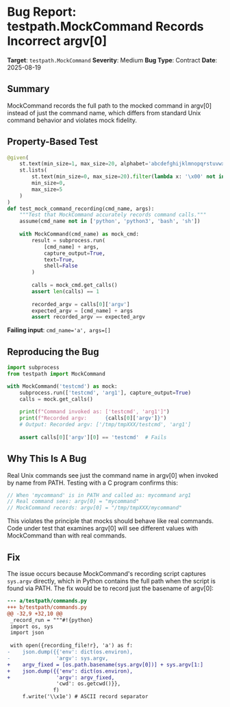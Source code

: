# Bug Report: testpath.MockCommand Records Incorrect argv[0]

**Target**: `testpath.MockCommand`
**Severity**: Medium
**Bug Type**: Contract
**Date**: 2025-08-19

## Summary

MockCommand records the full path to the mocked command in argv[0] instead of just the command name, which differs from standard Unix command behavior and violates mock fidelity.

## Property-Based Test

```python
@given(
    st.text(min_size=1, max_size=20, alphabet='abcdefghijklmnopqrstuvwxyz'),
    st.lists(
        st.text(min_size=0, max_size=20).filter(lambda x: '\x00' not in x and '\n' not in x),
        min_size=0,
        max_size=5
    )
)
def test_mock_command_recording(cmd_name, args):
    """Test that MockCommand accurately records command calls."""
    assume(cmd_name not in ['python', 'python3', 'bash', 'sh'])
    
    with MockCommand(cmd_name) as mock_cmd:
        result = subprocess.run(
            [cmd_name] + args,
            capture_output=True,
            text=True,
            shell=False
        )
        
        calls = mock_cmd.get_calls()
        assert len(calls) == 1
        
        recorded_argv = calls[0]['argv']
        expected_argv = [cmd_name] + args
        assert recorded_argv == expected_argv
```

**Failing input**: `cmd_name='a', args=[]`

## Reproducing the Bug

```python
import subprocess
from testpath import MockCommand

with MockCommand('testcmd') as mock:
    subprocess.run(['testcmd', 'arg1'], capture_output=True)
    calls = mock.get_calls()
    
    print(f"Command invoked as: ['testcmd', 'arg1']")
    print(f"Recorded argv:      {calls[0]['argv']}")
    # Output: Recorded argv: ['/tmp/tmpXXX/testcmd', 'arg1']
    
    assert calls[0]['argv'][0] == 'testcmd'  # Fails
```

## Why This Is A Bug

Real Unix commands see just the command name in argv[0] when invoked by name from PATH. Testing with a C program confirms this:

```c
// When 'mycommand' is in PATH and called as: mycommand arg1
// Real command sees: argv[0] = "mycommand"
// MockCommand records: argv[0] = "/tmp/tmpXXX/mycommand"
```

This violates the principle that mocks should behave like real commands. Code under test that examines argv[0] will see different values with MockCommand than with real commands.

## Fix

The issue occurs because MockCommand's recording script captures `sys.argv` directly, which in Python contains the full path when the script is found via PATH. The fix would be to record just the basename of argv[0]:

```diff
--- a/testpath/commands.py
+++ b/testpath/commands.py
@@ -32,9 +32,10 @@
 _record_run = """#!{python}
 import os, sys
 import json
 
 with open({recording_file!r}, 'a') as f:
-    json.dump({{'env': dict(os.environ),
-               'argv': sys.argv,
+    argv_fixed = [os.path.basename(sys.argv[0])] + sys.argv[1:]
+    json.dump({{'env': dict(os.environ), 
+               'argv': argv_fixed,
                'cwd': os.getcwd()}},
               f)
     f.write('\\x1e') # ASCII record separator
```